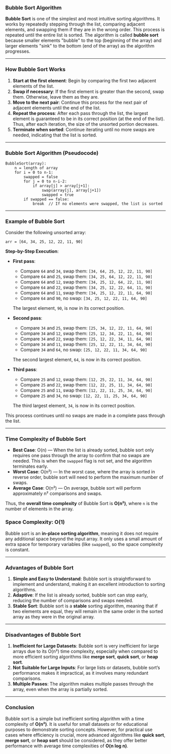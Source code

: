 ### **Bubble Sort Algorithm**

**Bubble Sort** is one of the simplest and most intuitive sorting algorithms. It works by repeatedly stepping through the list, comparing adjacent elements, and swapping them if they are in the wrong order. This process is repeated until the entire list is sorted. The algorithm is called **bubble sort** because smaller elements "bubble" to the top (beginning of the array) and larger elements "sink" to the bottom (end of the array) as the algorithm progresses.

---

### **How Bubble Sort Works**

1. **Start at the first element**: Begin by comparing the first two adjacent elements of the list.
2. **Swap if necessary**: If the first element is greater than the second, swap them. Otherwise, leave them as they are.
3. **Move to the next pair**: Continue this process for the next pair of adjacent elements until the end of the list.
4. **Repeat the process**: After each pass through the list, the largest element is guaranteed to be in its correct position (at the end of the list). Thus, after each iteration, the size of the unsorted portion decreases.
5. **Terminate when sorted**: Continue iterating until no more swaps are needed, indicating that the list is sorted.

---

### **Bubble Sort Algorithm (Pseudocode)**

```text
BubbleSort(array):
    n = length of array
    for i = 0 to n-1:
        swapped = false
        for j = 0 to n-i-2:
            if array[j] > array[j+1]:
                swap(array[j], array[j+1])
                swapped = true
        if swapped == false:
            break  // If no elements were swapped, the list is sorted
```

---

### **Example of Bubble Sort**

Consider the following unsorted array:

```
arr = [64, 34, 25, 12, 22, 11, 90]
```

**Step-by-Step Execution**:

- **First pass**:
    - Compare `64` and `34`, swap them: `[34, 64, 25, 12, 22, 11, 90]`
    - Compare `64` and `25`, swap them: `[34, 25, 64, 12, 22, 11, 90]`
    - Compare `64` and `12`, swap them: `[34, 25, 12, 64, 22, 11, 90]`
    - Compare `64` and `22`, swap them: `[34, 25, 12, 22, 64, 11, 90]`
    - Compare `64` and `11`, swap them: `[34, 25, 12, 22, 11, 64, 90]`
    - Compare `64` and `90`, no swap: `[34, 25, 12, 22, 11, 64, 90]`
    
  The largest element, `90`, is now in its correct position.

- **Second pass**:
    - Compare `34` and `25`, swap them: `[25, 34, 12, 22, 11, 64, 90]`
    - Compare `34` and `12`, swap them: `[25, 12, 34, 22, 11, 64, 90]`
    - Compare `34` and `22`, swap them: `[25, 12, 22, 34, 11, 64, 90]`
    - Compare `34` and `11`, swap them: `[25, 12, 22, 11, 34, 64, 90]`
    - Compare `34` and `64`, no swap: `[25, 12, 22, 11, 34, 64, 90]`
    
  The second largest element, `64`, is now in its correct position.

- **Third pass**:
    - Compare `25` and `12`, swap them: `[12, 25, 22, 11, 34, 64, 90]`
    - Compare `25` and `22`, swap them: `[12, 22, 25, 11, 34, 64, 90]`
    - Compare `25` and `11`, swap them: `[12, 22, 11, 25, 34, 64, 90]`
    - Compare `25` and `34`, no swap: `[12, 22, 11, 25, 34, 64, 90]`
    
  The third largest element, `34`, is now in its correct position.

This process continues until no swaps are made in a complete pass through the list.

---

### **Time Complexity of Bubble Sort**

- **Best Case**: O(n) — When the list is already sorted, bubble sort only requires one pass through the array to confirm that no swaps are needed. This is when the `swapped` flag is not set, and the algorithm terminates early.
- **Worst Case**: O(n²) — In the worst case, where the array is sorted in reverse order, bubble sort will need to perform the maximum number of swaps.
- **Average Case**: O(n²) — On average, bubble sort will perform approximately n² comparisons and swaps.

Thus, the **overall time complexity** of Bubble Sort is **O(n²)**, where `n` is the number of elements in the array.

### **Space Complexity**: O(1)
Bubble sort is an **in-place sorting algorithm**, meaning it does not require any additional space beyond the input array. It only uses a small amount of extra space for temporary variables (like `swapped`), so the space complexity is constant.

---

### **Advantages of Bubble Sort**

1. **Simple and Easy to Understand**: Bubble sort is straightforward to implement and understand, making it an excellent introduction to sorting algorithms.
2. **Adaptive**: If the list is already sorted, bubble sort can stop early, reducing the number of comparisons and swaps needed.
3. **Stable Sort**: Bubble sort is a **stable** sorting algorithm, meaning that if two elements are equal, they will remain in the same order in the sorted array as they were in the original array.

---

### **Disadvantages of Bubble Sort**

1. **Inefficient for Large Datasets**: Bubble sort is very inefficient for large arrays due to its O(n²) time complexity, especially when compared to more efficient sorting algorithms like **merge sort**, **quick sort**, or **heap sort**.
2. **Not Suitable for Large Inputs**: For large lists or datasets, bubble sort’s performance makes it impractical, as it involves many redundant comparisons.
3. **Multiple Passes**: The algorithm makes multiple passes through the array, even when the array is partially sorted.

---

### **Conclusion**

Bubble sort is a simple but inefficient sorting algorithm with a time complexity of **O(n²)**. It is useful for small datasets or for educational purposes to demonstrate sorting concepts. However, for practical use cases where efficiency is crucial, more advanced algorithms like **quick sort**, **merge sort**, or **heap sort** should be considered, as they offer better performance with average time complexities of **O(n log n)**.
